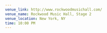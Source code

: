 ```yaml
---
venue_link: http://www.rockwoodmusichall.com/
venue_name: Rockwood Music Hall, Stage 2
venue_location: New York, NY
time: 10:00 PM
---
```


